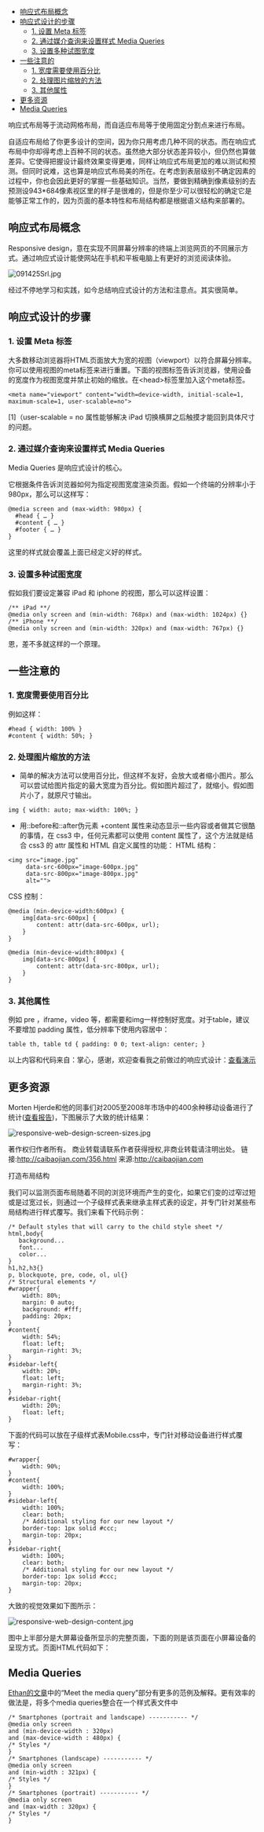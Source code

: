 <!-- TOC -->

- [响应式布局概念](#响应式布局概念)
- [响应式设计的步骤](#响应式设计的步骤)
    - [1. 设置 Meta 标签](#1-设置-meta-标签)
    - [2. 通过媒介查询来设置样式 Media Queries](#2-通过媒介查询来设置样式-media-queries)
    - [3. 设置多种试图宽度](#3-设置多种试图宽度)
- [一些注意的](#一些注意的)
    - [1. 宽度需要使用百分比](#1-宽度需要使用百分比)
    - [2. 处理图片缩放的方法](#2-处理图片缩放的方法)
    - [3. 其他属性](#3-其他属性)
- [更多资源](#更多资源)
- [Media Queries](#media-queries)

<!-- /TOC -->

响应式布局等于流动网格布局，而自适应布局等于使用固定分割点来进行布局。

自适应布局给了你更多设计的空间，因为你只用考虑几种不同的状态。而在响应式布局中你却得考虑上百种不同的状态。虽然绝大部分状态差异较小，但仍然也算做差异。它使得把握设计最终效果变得更难，同样让响应式布局更加的难以测试和预测。但同时说难，这也算是响应式布局美的所在。在考虑到表层级别不确定因素的过程中，你也会因此更好的掌握一些基础知识。当然，要做到精确到像素级别的去预测设943*684像素视区里的样子是很难的，但是你至少可以很轻松的确定它是能够正常工作的，因为页面的基本特性和布局结构都是根据语义结构来部署的。

## 响应式布局概念

Responsive design，意在实现不同屏幕分辨率的终端上浏览网页的不同展示方式。通过响应式设计能使网站在手机和平板电脑上有更好的浏览阅读体验。

![091425Srl.jpg](../assets/imgs/091425Srl.jpg)

经过不停地学习和实践，如今总结响应式设计的方法和注意点。其实很简单。

## 响应式设计的步骤

### 1. 设置 Meta 标签

大多数移动浏览器将HTML页面放大为宽的视图（viewport）以符合屏幕分辨率。你可以使用视图的meta标签来进行重置。下面的视图标签告诉浏览器，使用设备的宽度作为视图宽度并禁止初始的缩放。在&lt;head&gt;标签里加入这个meta标签。
~~~
<meta name="viewport" content="width=device-width, initial-scale=1, maximum-scale=1, user-scalable=no">
~~~

[1]（user-scalable = no 属性能够解决 iPad 切换横屏之后触摸才能回到具体尺寸的问题。 

### 2. 通过媒介查询来设置样式 Media Queries

Media Queries 是响应式设计的核心。

它根据条件告诉浏览器如何为指定视图宽度渲染页面。假如一个终端的分辨率小于 980px，那么可以这样写：
~~~
@media screen and (max-width: 980px) {
  #head { … }
  #content { … }
  #footer { … }
}
~~~

这里的样式就会覆盖上面已经定义好的样式。

### 3. 设置多种试图宽度

假如我们要设定兼容 iPad 和 iphone 的视图，那么可以这样设置：
~~~
/** iPad **/
@media only screen and (min-width: 768px) and (max-width: 1024px) {}
/** iPhone **/
@media only screen and (min-width: 320px) and (max-width: 767px) {}
~~~

恩，差不多就这样的一个原理。

## 一些注意的

### 1. 宽度需要使用百分比

例如这样：
~~~
#head { width: 100% }
#content { width: 50%; }
~~~

### 2. 处理图片缩放的方法

- 简单的解决方法可以使用百分比，但这样不友好，会放大或者缩小图片。那么可以尝试给图片指定的最大宽度为百分比。假如图片超过了，就缩小。假如图片小了，就原尺寸输出。
~~~
img { width: auto; max-width: 100%; }
~~~

- 用::before和::after伪元素 +content 属性来动态显示一些内容或者做其它很酷的事情，在 css3 中，任何元素都可以使用 content 属性了，这个方法就是结合 css3 的 attr 属性和 HTML 自定义属性的功能： HTML 结构：
~~~
<img src="image.jpg"
     data-src-600px="image-600px.jpg"
     data-src-800px="image-800px.jpg"
     alt="">
~~~

CSS 控制：
~~~
@media (min-device-width:600px) {
    img[data-src-600px] {
        content: attr(data-src-600px, url);
    }
}

@media (min-device-width:800px) {
    img[data-src-800px] {
        content: attr(data-src-800px, url);
    }
}
~~~

### 3. 其他属性

例如 pre ，iframe，video 等，都需要和img一样控制好宽度。对于table，建议不要增加 padding 属性，低分辨率下使用内容居中：
~~~
table th, table td { padding: 0 0; text-align: center; }
~~~
以上内容和代码来自：掌心，感谢，欢迎查看我之前做过的响应式设计：[查看演示](http://caibaojian.com/demo/ued/)

## 更多资源

Morten Hjerde和他的同事们对2005至2008年市场中的400余种移动设备进行了统计([查看报告](http://www.quirksmode.org/mobile/mobilemarket.html))，下图展示了大致的统计结果：

![responsive-web-design-screen-sizes.jpg](../assets/imgs/responsive-web-design-screen-sizes.jpg)

著作权归作者所有。
商业转载请联系作者获得授权,非商业转载请注明出处。
链接:http://caibaojian.com/356.html
来源:http://caibaojian.com

打造布局结构

我们可以监测页面布局随着不同的浏览环境而产生的变化，如果它们变的过窄过短或是过宽过长，则通过一个子级样式表来继承主样式表的设定，并专门针对某些布局结构进行样式覆写。我们来看下代码示例：
~~~
/* Default styles that will carry to the child style sheet */
html,body{
   background...
   font...
   color...
}
h1,h2,h3{}
p, blockquote, pre, code, ol, ul{}
/* Structural elements */
#wrapper{
    width: 80%;
    margin: 0 auto;
    background: #fff;
    padding: 20px;
}
#content{
    width: 54%;
    float: left;
    margin-right: 3%;
}
#sidebar-left{
    width: 20%;
    float: left;
    margin-right: 3%;
}
#sidebar-right{
    width: 20%;
    float: left;
}
~~~

下面的代码可以放在子级样式表Mobile.css中，专门针对移动设备进行样式覆写：
~~~
#wrapper{
    width: 90%;
}
#content{
    width: 100%;
}
#sidebar-left{
    width: 100%;
    clear: both;
    /* Additional styling for our new layout */
    border-top: 1px solid #ccc;
    margin-top: 20px;
}
#sidebar-right{
    width: 100%;
    clear: both;
    /* Additional styling for our new layout */
    border-top: 1px solid #ccc;
    margin-top: 20px;
}
~~~

大致的视觉效果如下图所示：

![responsive-web-design-content.jpg](../assets/imgs/responsive-web-design-content.jpg)

图中上半部分是大屏幕设备所显示的完整页面，下面的则是该页面在小屏幕设备的呈现方式。页面HTML代码如下：

## Media Queries

[Ethan的文章](http://alistapart.com/article/responsive-web-design/)中的“Meet the media query”部分有更多的范例及解释。更有效率的做法是，将多个media queries整合在一个样式表文件中
~~~
/* Smartphones (portrait and landscape) ----------- */
@media only screen
and (min-device-width : 320px)
and (max-device-width : 480px) {
/* Styles */
}
/* Smartphones (landscape) ----------- */
@media only screen
and (min-width : 321px) {
/* Styles */
}
/* Smartphones (portrait) ----------- */
@media only screen
and (max-width : 320px) {
/* Styles */
}
~~~